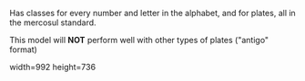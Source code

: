 Has classes for every number and letter in the alphabet, and for plates, all in the mercosul standard.

This model will **NOT** perform well with other types of plates ("antigo" format)

width=992
height=736